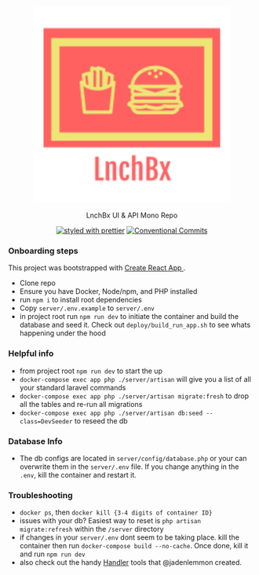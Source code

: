<p align="center">
  <a href="https://github.com/actovos-consulting-group/LnchBx/"><img src="./client/src/assets/images/lnchbx-logo.png" width="400" alt="Lnchbx Logo"></a>
</p>

<p align="center">
   LnchBx UI & API Mono Repo
</p>

<p align="center">
  <a href="#badge"><img src="https://img.shields.io/badge/styled_with-prettier-ff69b4.svg" alt="styled with prettier"></a>
  <a href="#badge"><img src="https://img.shields.io/badge/Conventional%20Commits-1.0.0-yellow.svg" alt="Conventional Commits"></a>
</p>

### Onboarding steps

This project was bootstrapped with <a href="https://github.com/facebook/create-react-app" alt="Create React App">Create React App </a>.

- Clone repo
- Ensure you have Docker, Node/npm, and PHP installed
- run `npm i` to install root dependencies
- Copy `server/.env.example` to `server/.env`
- in project root run `npm run dev` to initiate the container and build the database and seed it. Check out `deploy/build_run_app.sh` to see whats happening under the hood

### Helpful info

- from project root `npm run dev` to start the up
- `docker-compose exec app php ./server/artisan` will give you a list of all your standard laravel commands
- `docker-compose exec app php ./server/artisan migrate:fresh` to drop all the tables and re-run all migrations
- `docker-compose exec app php ./server/artisan db:seed --class=DevSeeder` to reseed the db

### Database Info

- The db configs are located in `server/config/database.php` or your can overwrite them in the `server/.env` file. If you change anything in the `.env`, kill the container and restart it.

### Troubleshooting

- `docker ps`, then `docker kill {3-4 digits of container ID}`
- issues with your db? Easiest way to reset is `php artisan migrate:refresh` within the `/server` directory
- if changes in your `server/.env` dont seem to be taking place. kill the container then run `docker-compose build --no-cache`. Once done, kill it and run `npm run dev`
- also check out the handy <a href="https://github.com/jlemm45/handler">Handler</a> tools that @jadenlemmon created.
